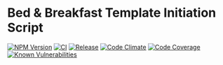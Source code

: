 # Bed & Breakfast Template Initiation Script

[![NPM Version](https://img.shields.io/npm/v/@bed-and-breakfast/template-init)](https://www.npmjs.com/package/@bed-and-breakfast/template-init)
[![CI](https://github.com/bed-and-breakfast/template-init/actions/workflows/ci.yml/badge.svg?branch=main)](https://github.com/bed-and-breakfast/template-init/actions/workflows/ci.yml)
[![Release](https://github.com/bed-and-breakfast/template-init/actions/workflows/release.yml/badge.svg?branch=main)](https://github.com/bed-and-breakfast/template-init/actions/workflows/release.yml)
[![Code Climate](https://codeclimate.com/github/bed-and-breakfast/template-init/badges/gpa.svg)](https://codeclimate.com/github/bed-and-breakfast/template-init)
[![Code Coverage](https://codeclimate.com/github/bed-and-breakfast/template-init/badges/coverage.svg)](https://codeclimate.com/github/bed-and-breakfast/template-init)
[![Known Vulnerabilities](https://snyk.io/test/github/bed-and-breakfast/template-init/badge.svg?targetFile=package.json)](https://snyk.io/test/github/bed-and-breakfast/template-init?targetFile=package.json)